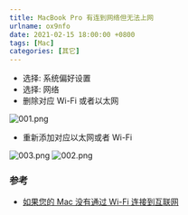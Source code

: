 ```yaml
---
title: MacBook Pro 有连到网络但无法上网
urlname: ox9nfo
date: 2021-02-15 18:00:00 +0800
tags: [Mac]
categories: [其它]
---
```


- 选择: 系统偏好设置
- 选择: 网络
- 删除对应 Wi-Fi 或者以太网

<!-- more -->

![001.png](https://cdn.nlark.com/yuque/0/2021/png/1028501/1617717168522-7dba0769-3251-4200-82cb-a2b8b3d51f6c.png#height=326&id=ShmbD&margin=%5Bobject%20Object%5D&name=001.png&originHeight=326&originWidth=160&originalType=binary&size=141290&status=done&style=none&width=160#align=left&display=inline&height=326&margin=%5Bobject%20Object%5D&originHeight=326&originWidth=160&status=done&style=none&width=160)

- 重新添加对应以太网或者 Wi-Fi

![003.png](https://cdn.nlark.com/yuque/0/2021/png/1028501/1617717302490-a345e540-e765-4f50-82e2-c1743c4e26d7.png#height=400&id=lB8BX&margin=%5Bobject%20Object%5D&name=003.png&originHeight=400&originWidth=160&originalType=binary&size=147399&status=done&style=none&width=160#align=left&display=inline&height=400&margin=%5Bobject%20Object%5D&originHeight=400&originWidth=160&status=done&style=none&width=160)
![002.png](https://cdn.nlark.com/yuque/0/2021/png/1028501/1617717308140-4de934bf-ff73-40c0-84ce-18a978fae191.png#height=132&id=shiFs&margin=%5Bobject%20Object%5D&name=002.png&originHeight=132&originWidth=200&originalType=binary&size=23922&status=done&style=none&width=200#align=left&display=inline&height=132&margin=%5Bobject%20Object%5D&originHeight=132&originWidth=200&status=done&style=none&width=200)

### 参考

- [如果您的 Mac 没有通过 Wi-Fi 连接到互联网](https://support.apple.com/zh-cn/HT202663#howto)
